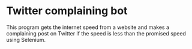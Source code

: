 # Twitter complaining bot
This program gets the internet speed from a website and makes a complaining post on Twitter if the speed is less than 
the promised speed using Selenium.
